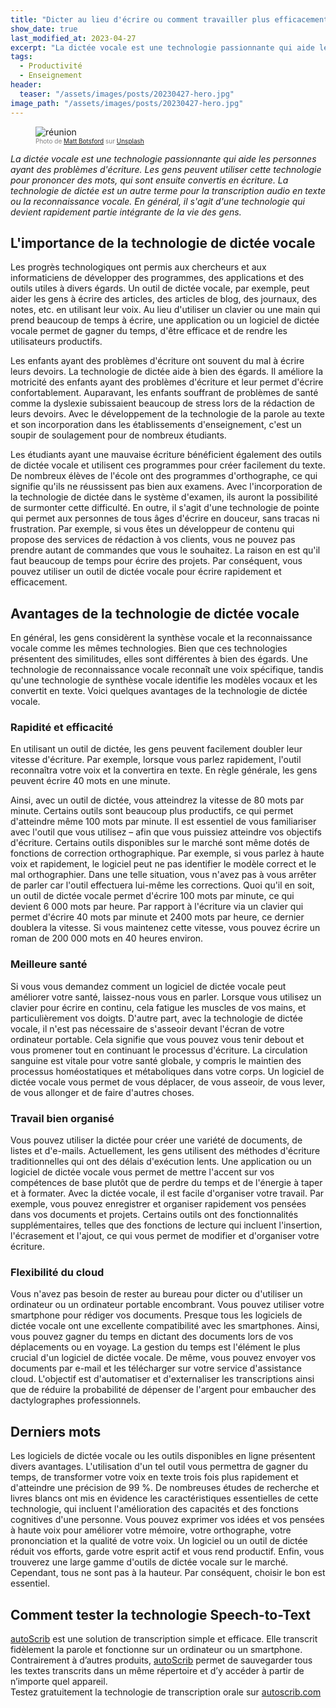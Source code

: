 ```yaml
---
title: "Dicter au lieu d'écrire ou comment travailler plus efficacement et dans de meilleures conditions."
show_date: true
last_modified_at: 2023-04-27
excerpt: "La dictée vocale est une technologie passionnante qui aide les personnes ayant des problèmes d'écriture. Les gens peuvent utiliser cette technologie pour prononcer des mots, qui sont ensuite convertis en écriture. En général, il s'agit d'une technologie de reconnaissance vocale qui devient rapidement partie intégrante de la vie des gens."
tags:
  - Productivité
  - Enseignement
header:
  teaser: "/assets/images/posts/20230427-hero.jpg"
image_path: "/assets/images/posts/20230427-hero.jpg"
---
```


<figure>
<img src="{{ site.url }}{{ site.baseurl }}/assets/images/posts/20230427-hero.jpg" alt="réunion" class="full" loading="lazy">
<figcaption style="color:grey; font-size:10px;">Photo de <a href="https://unsplash.com/@mattbotsford">Matt Botsford</a> sur <a href="https://unsplash.com">Unsplash</a>
  </figcaption>
</figure>

_La dictée vocale est une technologie passionnante qui aide les personnes ayant des problèmes d'écriture. Les gens peuvent utiliser cette technologie pour prononcer des mots, qui sont ensuite convertis en écriture. La technologie de dictée est un autre terme pour la transcription audio en texte ou la reconnaissance vocale. En général, il s'agit d'une technologie qui devient rapidement partie intégrante de la vie des gens._

## L'importance de la technologie de dictée vocale

Les progrès technologiques ont permis aux chercheurs et aux informaticiens de développer des programmes, des applications et des outils utiles à divers égards. Un outil de dictée vocale, par exemple, peut aider les gens à écrire des articles, des articles de blog, des journaux, des notes, etc. en utilisant leur voix.
Au lieu d'utiliser un clavier ou une main qui prend beaucoup de temps à écrire, une application ou un logiciel de dictée vocale permet de gagner du temps, d'être efficace et de rendre les utilisateurs productifs.

Les enfants ayant des problèmes d'écriture ont souvent du mal à écrire leurs devoirs. La technologie de dictée aide à bien des égards. Il améliore la motricité des enfants ayant des problèmes d'écriture et leur permet d'écrire confortablement.
Auparavant, les enfants souffrant de problèmes de santé comme la dyslexie subissaient beaucoup de stress lors de la rédaction de leurs devoirs. Avec le développement de la technologie de la parole au texte et son incorporation dans les établissements d'enseignement, c'est un soupir de soulagement pour de nombreux étudiants.

Les étudiants ayant une mauvaise écriture bénéficient également des outils de dictée vocale et utilisent ces programmes pour créer facilement du texte. De nombreux élèves de l'école ont des programmes d'orthographe, ce qui signifie qu'ils ne réussissent pas bien aux examens. Avec l'incorporation de la technologie de dictée dans le système d'examen, ils auront la possibilité de surmonter cette difficulté.
En outre, il s'agit d'une technologie de pointe qui permet aux personnes de tous âges d'écrire en douceur, sans tracas ni frustration. Par exemple, si vous êtes un développeur de contenu qui propose des services de rédaction à vos clients, vous ne pouvez pas prendre autant de commandes que vous le souhaitez. La raison en est qu'il faut beaucoup de temps pour écrire des projets. Par conséquent, vous pouvez utiliser un outil de dictée vocale pour écrire rapidement et efficacement.

## Avantages de la technologie de dictée vocale

En général, les gens considèrent la synthèse vocale et la reconnaissance vocale comme les mêmes technologies. Bien que ces technologies présentent des similitudes, elles sont différentes à bien des égards. Une technologie de reconnaissance vocale reconnaît une voix spécifique, tandis qu'une technologie de synthèse vocale identifie les modèles vocaux et les convertit en texte. Voici quelques avantages de la technologie de dictée vocale.

### Rapidité et efficacité

En utilisant un outil de dictée, les gens peuvent facilement doubler leur vitesse d'écriture. Par exemple, lorsque vous parlez rapidement, l'outil reconnaîtra votre voix et la convertira en texte. En règle générale, les gens peuvent écrire 40 mots en une minute.

Ainsi, avec un outil de dictée, vous atteindrez la vitesse de 80 mots par minute. Certains outils sont beaucoup plus productifs, ce qui permet d'atteindre même 100 mots par minute. Il est essentiel de vous familiariser avec l'outil que vous utilisez – afin que vous puissiez atteindre vos objectifs d'écriture.
Certains outils disponibles sur le marché sont même dotés de fonctions de correction orthographique. Par exemple, si vous parlez à haute voix et rapidement, le logiciel peut ne pas identifier le modèle correct et le mal orthographier. Dans une telle situation, vous n'avez pas à vous arrêter de parler car l'outil effectuera lui-même les corrections.
Quoi qu'il en soit, un outil de dictée vocale permet d'écrire 100 mots par minute, ce qui devient 6 000 mots par heure. Par rapport à l'écriture via un clavier qui permet d'écrire 40 mots par minute et 2400 mots par heure, ce dernier doublera la vitesse. Si vous maintenez cette vitesse, vous pouvez écrire un roman de 200 000 mots en 40 heures environ.

### Meilleure santé

Si vous vous demandez comment un logiciel de dictée vocale peut améliorer votre santé, laissez-nous vous en parler. Lorsque vous utilisez un clavier pour écrire en continu, cela fatigue les muscles de vos mains, et particulièrement vos doigts.
D'autre part, avec la technologie de dictée vocale, il n'est pas nécessaire de s'asseoir devant l'écran de votre ordinateur portable. Cela signifie que vous pouvez vous tenir debout et vous promener tout en continuant le processus d'écriture.
La circulation sanguine est vitale pour votre santé globale, y compris le maintien des processus homéostatiques et métaboliques dans votre corps. Un logiciel de dictée vocale vous permet de vous déplacer, de vous asseoir, de vous lever, de vous allonger et de faire d'autres choses.

### Travail bien organisé

Vous pouvez utiliser la dictée pour créer une variété de documents, de listes et d'e-mails. Actuellement, les gens utilisent des méthodes d'écriture traditionnelles qui ont des délais d'exécution lents. Une application ou un logiciel de dictée vocale vous permet de mettre l'accent sur vos compétences de base plutôt que de perdre du temps et de l'énergie à taper et à formater.
Avec la dictée vocale, il est facile d'organiser votre travail. Par exemple, vous pouvez enregistrer et organiser rapidement vos pensées dans vos documents et projets.
Certains outils ont des fonctionnalités supplémentaires, telles que des fonctions de lecture qui incluent l'insertion, l'écrasement et l'ajout, ce qui vous permet de modifier et d'organiser votre écriture.

### Flexibilité du cloud

Vous n'avez pas besoin de rester au bureau pour dicter ou d'utiliser un ordinateur ou un ordinateur portable encombrant. Vous pouvez utiliser votre smartphone pour rédiger vos documents. Presque tous les logiciels de dictée vocale ont une excellente compatibilité avec les smartphones.
Ainsi, vous pouvez gagner du temps en dictant des documents lors de vos déplacements ou en voyage. La gestion du temps est l'élément le plus crucial d'un logiciel de dictée vocale.
De même, vous pouvez envoyer vos documents par e-mail et les télécharger sur votre service d'assistance cloud. L'objectif est d'automatiser et d'externaliser les transcriptions ainsi que de réduire la probabilité de dépenser de l'argent pour embaucher des dactylographes professionnels.

## Derniers mots

Les logiciels de dictée vocale ou les outils disponibles en ligne présentent divers avantages. L'utilisation d'un tel outil vous permettra de gagner du temps, de transformer votre voix en texte trois fois plus rapidement et d'atteindre une précision de 99 %.
De nombreuses études de recherche et livres blancs ont mis en évidence les caractéristiques essentielles de cette technologie, qui incluent l'amélioration des capacités et des fonctions cognitives d'une personne. Vous pouvez exprimer vos idées et vos pensées à haute voix pour améliorer votre mémoire, votre orthographe, votre prononciation et la qualité de votre voix.
Un logiciel ou un outil de dictée réduit vos efforts, garde votre esprit actif et vous rend productif. Enfin, vous trouverez une large gamme d'outils de dictée vocale sur le marché. Cependant, tous ne sont pas à la hauteur. Par conséquent, choisir le bon est essentiel.

## Comment tester la technologie Speech-to-Text

[autoScrib](https://autoscrib.com/) est une solution de transcription simple et efficace. Elle transcrit fidèlement la parole et fonctionne sur un ordinateur ou un smartphone. Contrairement à d’autres produits, [autoScrib](https://autoscrib.com/) permet de sauvegarder tous les textes transcrits dans un même répertoire et d’y accéder à partir de n’importe quel appareil.  
Testez gratuitement la technologie de transcription orale sur [autoscrib.com](https://autoscrib.com/)
